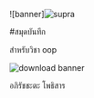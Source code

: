 ![banner]![supra](https://github.com/apirachata/apirachata.github.io/assets/159878448/e5618201-323a-41a8-962c-7813b39dc82f)


#สมุดบันทึก

สำหรับวิชา oop

![download banner](./toyota.jpg)

อภิรัชชะตะ โพธิสาร
